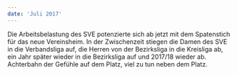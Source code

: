 ```yaml
---
date: 'Juli 2017'
---
```


Die Arbeitsbelastung des SVE potenzierte sich ab jetzt mit dem Spatenstich für das neue Vereinsheim. In der Zwischenzeit stiegen die Damen des SVE in die Verbandsliga auf, die Herren von der Bezirksliga in die Kreisliga ab, ein Jahr später wieder in die Bezirksliga auf und 2017/18 wieder ab. Achterbahn der Gefühle auf dem Platz, viel zu tun neben dem Platz.
